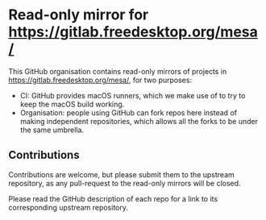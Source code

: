 # Read-only mirror for https://gitlab.freedesktop.org/mesa/

This GitHub organisation contains read-only mirrors of projects in
https://gitlab.freedesktop.org/mesa/, for two purposes:
- CI: GitHub provides macOS runners, which we make use of to try to keep
  the macOS build working.
- Organisation: people using GitHub can fork repos here instead of
  making independent repositories, which allows all the forks to be
  under the same umbrella.

## Contributions

Contributions are welcome, but please submit them to the upstream
repository, as any pull-request to the read-only mirrors will be closed.

Please read the GitHub description of each repo for a link to its
corresponding upstream repository.
